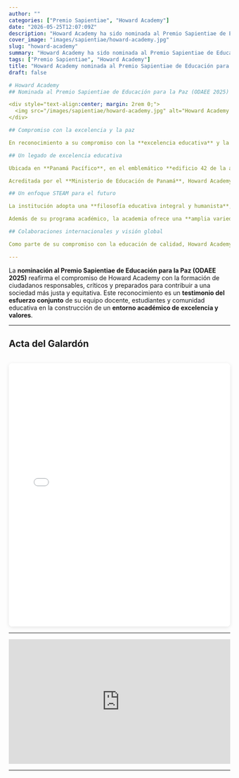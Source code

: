 ```yaml
---
author: ""
categories: ["Premio Sapientiae", "Howard Academy"]
date: "2026-05-25T12:07:09Z"
description: "Howard Academy ha sido nominada al Premio Sapientiae de Educación para la Paz (ODAEE) 2025, en reconocimiento a su excelencia educativa y compromiso con los valores de paz e inclusión."
cover_image: "images/sapientiae/howard-academy.jpg"
slug: "howard-academy"
summary: "Howard Academy ha sido nominada al Premio Sapientiae de Educación para la Paz (ODAEE) 2025, en reconocimiento a su excelencia educativa y compromiso con los valores de paz e inclusión."
tags: ["Premio Sapientiae", "Howard Academy"]
title: "Howard Academy nominada al Premio Sapientiae de Educación para la Paz, ODAEE 2025"
draft: false

# Howard Academy  
## Nominada al Premio Sapientiae de Educación para la Paz (ODAEE 2025)

<div style="text-align:center; margin: 2rem 0;">
  <img src="/images/sapientiae/howard-academy.jpg" alt="Howard Academy nominada al Premio Sapientiae de Educación para la Paz" style="width:100%; max-width:500px; border-radius: 8px; box-shadow: 0 4px 12px rgba(0,0,0,0.2);">
</div>

## Compromiso con la excelencia y la paz

En reconocimiento a su compromiso con la **excelencia educativa** y la **formación integral** de sus estudiantes, *Howard Academy* ha sido nominada al prestigioso **Premio Sapientiae de Educación para la Paz**, otorgado por la **Organización de las Américas para la Excelencia Educativa (ODAEE)**. Este reconocimiento destaca a las instituciones que promueven **valores de paz, inclusión y desarrollo académico** de alto nivel en América Latina y el mundo.

## Un legado de excelencia educativa

Ubicada en **Panamá Pacífico**, en el emblemático **edificio 42 de la antigua Base Aérea de Howard**, Howard Academy se ha consolidado como una de las instituciones privadas más destacadas de la región. Desde su fundación en **agosto de 2004** por la directora **Tania Fleming**, la academia ha respondido a las necesidades educativas de los niños en el área occidental de la Ciudad de Panamá, ofreciendo un **modelo pedagógico innovador y de calidad**.

Acreditada por el **Ministerio de Educación de Panamá**, Howard Academy se distingue por su **programa completo en inglés**, considerado uno de los mejores de la región. Su enfoque **trilingüe**, que incluye la enseñanza del inglés, español y mandarín, proporciona a los estudiantes una base sólida para enfrentar los desafíos de un mundo globalizado.

## Un enfoque STEAM para el futuro

La institución adopta una **filosofía educativa integral y humanista**, con énfasis en la ciencia, la tecnología, las artes, el deporte, los valores y la cultura. Con el objetivo de fomentar el **pensamiento crítico**, el **diálogo** y la **investigación**, Howard Academy ha implementado un currículo **STEAM** (Ciencia, Tecnología, Ingeniería, Artes y Matemáticas) que permite a los estudiantes desarrollar **habilidades clave para el siglo XXI**.

Además de su programa académico, la academia ofrece una **amplia variedad de actividades extracurriculares** diseñadas para enriquecer la experiencia de los estudiantes. Entre ellas se destacan la **robótica** y el **ajedrez**, disciplinas que fortalecen el **razonamiento lógico** y la **creatividad**.

## Colaboraciones internacionales y visión global

Como parte de su compromiso con la educación de calidad, Howard Academy ha establecido **alianzas estratégicas** con instituciones de renombre a nivel internacional. Entre ellas, destacan su colaboración con la **Fundación Inclusiva** y la **Escuela Primaria DAYU en Beijing, China**, iniciativas que permiten a los estudiantes participar en **intercambios educativos y culturales**, promoviendo una **visión global** y fortaleciendo el **aprendizaje intercultural**.

---
```


La **nominación al Premio Sapientiae de Educación para la Paz (ODAEE 2025)** reafirma el compromiso de Howard Academy con la formación de ciudadanos responsables, críticos y preparados para contribuir a una sociedad más justa y equitativa. Este reconocimiento es un **testimonio del esfuerzo conjunto** de su equipo docente, estudiantes y comunidad educativa en la construcción de un **entorno académico de excelencia y valores**.

---

## Acta del Galardón

<div style="margin-top: 2rem; text-align:center;">
  <iframe 
    src="/actas/howard-academy-acta-sapientiae.pdf" 
    width="100%" 
    height="600px" 
    style="border: none; border-radius: 8px; box-shadow: 0 2px 8px rgba(0,0,0,0.1);">
  </iframe>
</div>

---

<div style="position: relative; padding-bottom: 56.25%; height: 0; overflow: hidden; max-width: 100%; height: auto;">
  <iframe 
    src="https://www.youtube.com/embed/A87gEfDRI_U?si=YD_hjgxjDWIZeEJX" 
    title="YouTube video player"
    frameborder="0" 
    allow="accelerometer; autoplay; clipboard-write; encrypted-media; gyroscope; picture-in-picture; web-share"
    allowfullscreen 
    style="position: absolute; top: 0; left: 0; width: 100%; height: 100%;">
  </iframe>
</div>

---